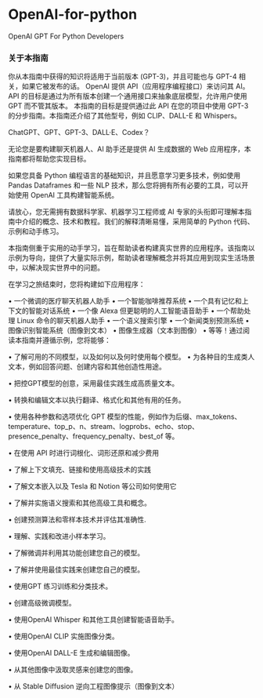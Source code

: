 # OpenAI-for-python
OpenAI GPT For Python Developers
### 关于本指南
你从本指南中获得的知识将适用于当前版本 (GPT-3)，并且可能也与 GPT-4 相关，如果它被发布的话。
OpenAI 提供 API（应用程序编程接口）来访问其 AI。 API 的目标是通过为所有版本创建一个通用接口来抽象底层模型，允许用户使用 GPT 而不管其版本。
本指南的目标是提供通过此 API 在您的项目中使用 GPT-3 的分步指南。本指南还介绍了其他型号，例如 CLIP、DALL-E 和 Whispers。

ChatGPT、GPT、GPT-3、DALL·E、Codex？

无论您是要构建聊天机器人、AI 助手还是提供 AI 生成数据的 Web 应用程序，本指南都将帮助您实现目标。

如果您具备 Python 编程语言的基础知识，并且愿意学习更多技术，例如使用 Pandas Dataframes 和一些 NLP 技术，那么您将拥有所有必要的工具，可以开始使用 OpenAI 工具构建智能系统。

请放心，您无需拥有数据科学家、机器学习工程师或 AI 专家的头衔即可理解本指南中介绍的概念、技术和教程。我们的解释清晰易懂，采用简单的 Python 代码、示例和动手练习。

本指南侧重于实用的动手学习，旨在帮助读者构建真实世界的应用程序。该指南以示例为导向，提供了大量实际示例，帮助读者理解概念并将其应用到现实生活场景中，以解决现实世界中的问题。

在学习之旅结束时，您将构建如下应用程序：

• 一个微调的医疗聊天机器人助手 • 一个智能咖啡推荐系统 • 一个具有记忆和上下文的智能对话系统 • 一个像 Alexa 但更聪明的人工智能语音助手 • 一个帮助处理 Linux 命令的聊天机器人助手 • 一个语义搜索引擎 • 一个新闻类别预测系统 • 图像识别智能系统（图像到文本） • 图像生成器（文本到图像） • 等等！通过阅读本指南并遵循示例，您将能够：

• 了解可用的不同模型，以及如何以及何时使用每个模型。 • 为各种目的生成类人文本，例如回答问题、创建内容和其他创造性用途。

• 把控GPT模型的创意，采用最佳实践生成高质量文本。 

• 转换和编辑文本以执行翻译、格式化和其他有用的任务。

• 使用各种参数和选项优化 GPT 模型的性能，例如作为后缀、max_tokens、temperature、top_p、n、stream、logprobs、echo、stop、presence_penalty、frequency_penalty、best_of 等。

• 在使用 API 时进行词根化、词形还原和减少费用 

• 了解上下文填充、链接和使用高级技术的实践 

• 了解文本嵌入以及 Tesla 和 Notion 等公司如何使用它 

• 了解并实施语义搜索和其他高级工具和概念。 

• 创建预测算法和零样本技术并评估其准确性.

• 理解、实践和改进小样本学习。

• 了解微调并利用其功能创建您自己的模型。 

• 了解并使用最佳实践来创建您自己的模型。 

• 使用GPT 练习训练和分类技术。 

• 创建高级微调模型。

• 使用OpenAI Whisper 和其他工具创建智能语音助手。 

• 使用OpenAI CLIP 实施图像分类。 

• 使用OpenAI DALL-E 生成和编辑图像。 

• 从其他图像中汲取灵感来创建您的图像。

• 从 Stable Diffusion 逆向工程图像提示（图像到文本）
